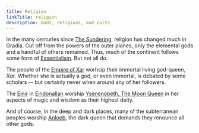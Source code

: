 ```yaml
---
title: Religion
linkTitle: religion
description: Gods, religions, and cults
---
```


In the many centuries since [The Sundering](/pages/Sundering), religion has changed much in Gradia. Cut off from the powers of the outer planes, only the elemental gods and a handful of others remained. Thus, much of the continent follows some form of [Essentialism](/pages/Essentialism). But not all do.

The people of the [Empire of Xar](/pages/Xar) worhsip their immortal living god-queen, _Xar_. Whether she is actually a god, or even immortal, is debated by some scholars -- but certainly never when around any of her followers.

The [Einir](/pages/Einir) in [Eindonallan](/pages/Eindonallan) worship [Ysenenobeth, The Moon Queen](/pages/Essentialism#the-lady-of-the-moon) in her aspects of magic and wisdom as their highest deity.

And of course, in the deep and dark places, many of the subterranean peoples worship [Anloeb](/pages/Anloeb), the dark queen that demands they renounce all other gods.
